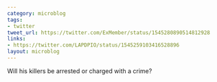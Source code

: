 ```yaml
---
category: microblog
tags:
- twitter
tweet_url: https://twitter.com/ExMember/status/1545280890514812928
links:
- https://twitter.com/LAPDPIO/status/1545259103416528896
layout: microblog
---
```

Will his killers be arrested or charged with a crime?

